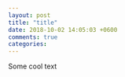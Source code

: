 ```yaml
---
layout: post
title: "title"
date: 2018-10-02 14:05:03 +0600
comments: true
categories: 
---
```


Some cool text